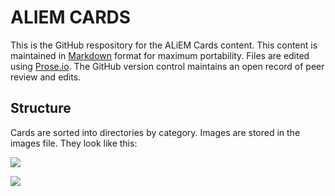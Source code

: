 # ALIEM CARDS

This is the GitHub respository for the ALiEM Cards content. This content is maintained in [Markdown](http://daringfireball.net/projects/markdown/) format for maximum portability. Files are edited using [Prose.io](http://www.prose.io). The GitHub version control maintains an open record of peer review and edits.

## Structure

Cards are sorted into directories by category. Images are stored in the images file. They look like this:

![]({{site.baseurl}}/images/logo-horizontal-color.png)

![]({{site.baseurl}}/logo-horizontal-color%402x.png)

